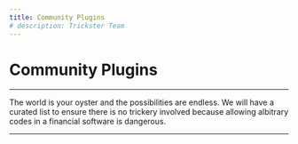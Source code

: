 ```yaml
---
title: Community Plugins
# description: Trickster Team
---
```


# Community Plugins

---

The world is your oyster and the possibilities are endless. We will have a curated list to ensure there is no trickery involved because allowing albitrary codes in a financial software is dangerous.

---